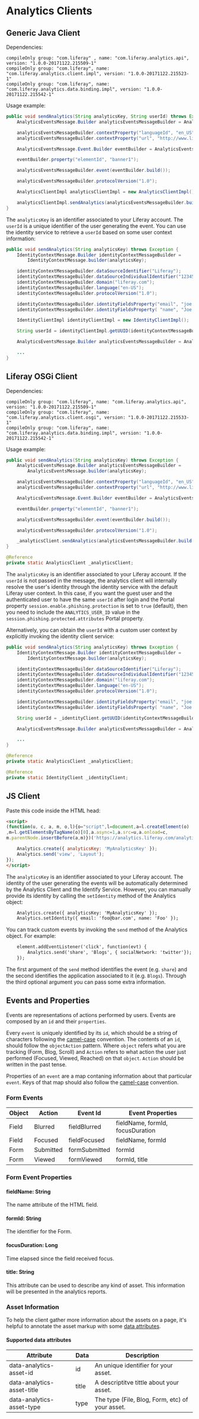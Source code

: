 # Analytics Clients

## Generic Java Client

Dependencies:

```
compileOnly group: "com.liferay" , name: "com.liferay.analytics.api", version: "1.0.0-20171122.215509-1"
compileOnly group: "com.liferay", name: "com.liferay.analytics.client.impl", version: "1.0.0-20171122.215523-1"
compileOnly group: "com.liferay", name: "com.liferay.analytics.data.binding.impl", version: "1.0.0-20171122.215542-1"
```

Usage example:

```java
public void sendAnalytics(String analyticsKey, String userId) throws Exception {
    AnalyticsEventsMessage.Builder analyticsEventsMessageBuilder = AnalyticsEventsMessage.builder(analyticsKey, userId);

    analyticsEventsMessageBuilder.contextProperty("languageId", "en_US");
    analyticsEventsMessageBuilder.contextProperty("url", "http://www.liferay.com");

    AnalyticsEventsMessage.Event.Builder eventBuilder = AnalyticsEventsMessage.Event.builder("ApplicationId", "View");

    eventBuilder.property("elementId", "banner1");

    analyticsEventsMessageBuilder.event(eventBuilder.build());

    analyticsEventsMessageBuilder.protocolVersion("1.0");

    AnalyticsClientImpl analyticsClientImpl = new AnalyticsClientImpl()

    analyticsClientImpl.sendAnalytics(analyticsEventsMessageBuilder.build());
}
```

The `analyticsKey` is an identifier associated to your Liferay account.
The `userId` is a unique identifier of the user generating the event. You can use the identity service to retrieve a `userId` based on some user context information:

```java
public void sendAnalytics(String analyticsKey) throws Exception {
    IdentityContextMessage.Builder identityContextMessageBuilder =
        IdentityContextMessage.builder(analyticsKey);

    identityContextMessageBuilder.dataSourceIdentifier("Liferay");
    identityContextMessageBuilder.dataSourceIndividualIdentifier("12345");
    identityContextMessageBuilder.domain("liferay.com");
    identityContextMessageBuilder.language("en-US");
    identityContextMessageBuilder.protocolVersion("1.0");

    identityContextMessageBuilder.identityFieldsProperty("email", "joe.blogss@liferay.com");
    identityContextMessageBuilder.identityFieldsProperty( "name", "Joe Bloggs");

    IdentityClientImpl identityClientImpl = new IdentityClientImpl();

    String userId = identityClientImpl.getUUID(identityContextMessageBuilder.build());

    AnalyticsEventsMessage.Builder analyticsEventsMessageBuilder = AnalyticsEventsMessage.builder(analyticsKey, userId);

    ...
}
```

## Liferay OSGi Client

Dependencies:

```
compileOnly group: "com.liferay", name: "com.liferay.analytics.api", version: "1.0.0-20171122.215509-1"
compileOnly group: "com.liferay", name: "com.liferay.analytics.client.osgi", version: "1.0.0-20171122.215533-1"
compileOnly group: "com.liferay", name: "com.liferay.analytics.data.binding.impl", version: "1.0.0-20171122.215542-1"
```

Usage example:

```java
public void sendAnalytics(String analyticsKey) throws Exception {
    AnalyticsEventsMessage.Builder analyticsEventsMessageBuilder =
        AnalyticsEventsMessage.builder(analyticsKey);

    analyticsEventsMessageBuilder.contextProperty("languageId", "en_US");
    analyticsEventsMessageBuilder.contextProperty("url", "http://www.liferay.com");

    AnalyticsEventsMessage.Event.Builder eventBuilder = AnalyticsEventsMessage.Event.builder("ApplicationId", "View");

    eventBuilder.property("elementId", "banner1");

    analyticsEventsMessageBuilder.event(eventBuilder.build());

    analyticsEventsMessageBuilder.protocolVersion("1.0");

    _analyticsClient.sendAnalytics(analyticsEventsMessageBuilder.build());
}

@Reference
private static AnalyticsClient _analyticsClient;
```

The `analyticsKey` is an identifier associated to your Liferay account.
If the `userId` is not passed in the message, the analytics client will internally resolve the user's identity through the identity service with the default Liferay user context.
In this case, if you want the guest user and the authenticated user to have the same `userId` after login and the Portal property `session.enable.phishing.protection` is set to `true` (default),
then you need to include the `ANALYTICS_USER_ID` value in the `session.phishing.protected.attributes` Portal property.

Alternatively, you can obtain the `userId` with a custom user context by explicitly invoking the identity client service:

```java
public void sendAnalytics(String analyticsKey) throws Exception {
    IdentityContextMessage.Builder identityContextMessageBuilder =
        IdentityContextMessage.builder(analyticsKey);

    identityContextMessageBuilder.dataSourceIdentifier("Liferay");
    identityContextMessageBuilder.dataSourceIndividualIdentifier("12345");
    identityContextMessageBuilder.domain("liferay.com");
    identityContextMessageBuilder.language("en-US");
    identityContextMessageBuilder.protocolVersion("1.0");

    identityContextMessageBuilder.identityFieldsProperty("email", "joe.blogss@liferay.com");
    identityContextMessageBuilder.identityFieldsProperty( "name", "Joe Bloggs");

    String userId = _identityClient.getUUID(identityContextMessageBuilder.build());

    AnalyticsEventsMessage.Builder analyticsEventsMessageBuilder = AnalyticsEventsMessage.builder(analyticsKey, userId);

    ...
}

@Reference
private static AnalyticsClient _analyticsClient;

@Reference
private static IdentityClient _identityClient;
```

## JS Client

Paste this code inside the HTML head:

```html
<script>
(function(u, c, a, m, o,l){o="script",l=document,a=l.createElement(o)
,m=l.getElementsByTagName(o)[0],a.async=1,a.src=u,a.onload=c,
m.parentNode.insertBefore(a,m)})('https://analytics.liferay.com/analytics-all-min.js', function(){

    Analytics.create({ analyticsKey: 'MyAnalyticsKey' });
    Analytics.send('view', 'Layout');
});
</script>
```

The `analyticsKey` is an identifier associated to your Liferay account.
The identity of the user generating the events will be automatically determined by the Analytics Client and the Identify Service.
However, you can manually provide its identity by calling the `setIdentity` method of the Analytics object:

```html
    Analytics.create({ analyticsKey: 'MyAnalyticsKey' });
    Analytics.setIdentity({ email: 'foo@bar.com', name: 'Foo' });
```

You can track custom events by invoking the `send` method of the Analytics object. For example:

```html
    element.addEventListener('click', function(evt) {
        Analytics.send('share', 'Blogs', { socialNetwork: 'twitter'});
    });
```

The first argument of the `send` method identifies the event (e.g. `share`) and the second identifies the application associated to it (e.g. `Blogs`).
Through the third optional argument you can pass some extra information.

## Events and Properties

Events are representations of actions performed by users. Events are composed by an ``id`` and their ``properties``.

Every ``event`` is uniquely identified by its ``id``, which should be a string of characters following the [camel-case](https://en.wikipedia.org/wiki/Camel_case) convention. The contents of an ``id``, should follow the ``objectAction`` pattern. Where ``object`` refers what you are tracking (Form, Blog, Scroll) and ``Action`` refers to what action the user just performed (Focused, Viewed, Reached) on that ``object``. ``Action`` should be written in the past tense.

Properties of an ``event`` are a map contaning information about that particular ``event``. Keys of that map should also follow the [camel-case](https://en.wikipedia.org/wiki/Camel_case) convention.

### Form Events

| Object  | Action    | Event Id      | Event Properties                 |
| ------- | --------- | ------------- | -------------------------------- |
| Field   | Blurred   | fieldBlurred  | fieldName, formId, focusDuration |
| Field   | Focused   | fieldFocused  | fieldName, formId                |
| Form    | Submitted | formSubmitted | formId                           |
| Form    | Viewed    | formViewed    | formId, title                    |

### Form Event Properties

#### fieldName: String

The name attribute of the HTML field.

#### formId: String

The identifier for the Form.

#### focusDuration: Long

Time elapsed since the field received focus.

#### title: String

This attribute can be used to describe any kind of asset. This information will be presented in the analytics reports.

### Asset Information

To help the client gather more information about the assets on a page, it's helpful to annotate the asset markup with some [data attributes](https://www.w3.org/TR/2011/WD-html5-20110525/elements.html#embedding-custom-non-visible-data-with-the-data-attributes).

#### Supported data attributes

| Attribute                  | Data  | Description                                     |
| -------------------------- | ----- | ----------------------------------------------- |
| data-analytics-asset-id    | id    | An unique identifier for your asset.            |
| data-analytics-asset-title | title | A descriptitve tittle about your asset.         |
| data-analytics-asset-type  | type  | The type (File, Blog, Form, etc) of your asset. |